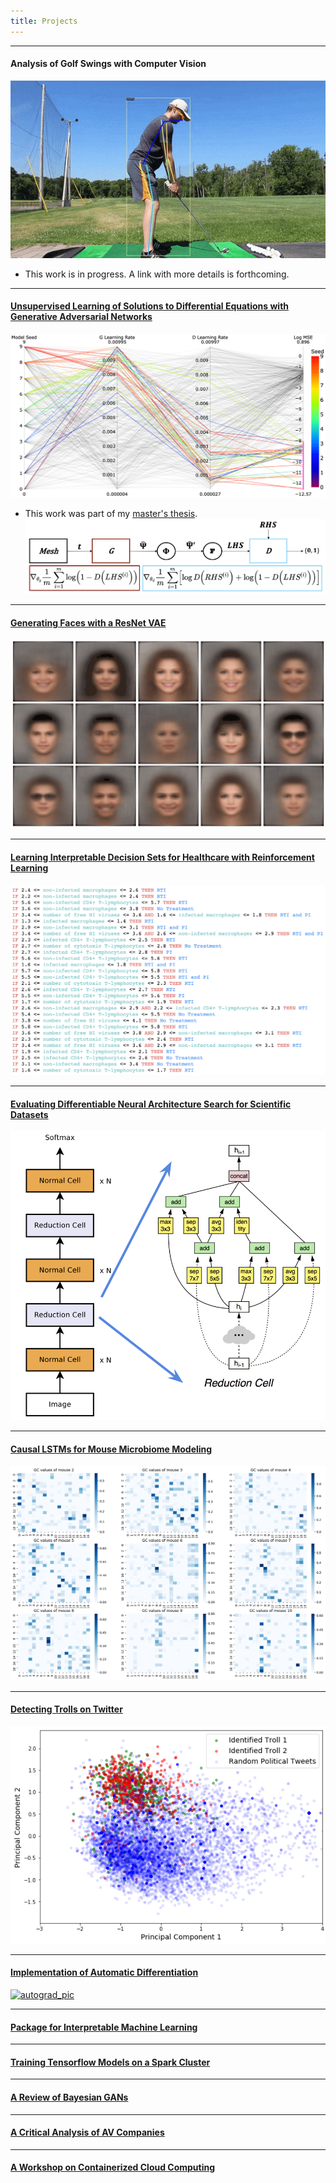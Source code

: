 ```yaml
---
title: Projects
---
```


---

#### Analysis of Golf Swings with Computer Vision
![golf_kps](pics/golf_kps.gif)
- This work is in progress. A link with more details is forthcoming.

---

#### [Unsupervised Learning of Solutions to Differential Equations with Generative Adversarial Networks](denn/deqgan.html)
[![denn_hypers](denn/exp_seeds_mse.png)](denn/deqgan.html)
- This work was part of my [master's thesis](denn/denn.html).
[![denn_diagram](denn/DEQGAN_diagram.png)](denn/denn.html)

---

#### [Generating Faces with a ResNet VAE](https://github.com/dylanrandle/deepgen)
[![deepgen_gif](pics/deepgen.gif)](https://github.com/dylanrandle/deepgen)

---

#### [Learning Interpretable Decision Sets for Healthcare with Reinforcement Learning](irl/irl.html)
[![dagger_dset_rules](irl/dagger_dset_rules.png)](irl/irl.html)

---

#### [Evaluating Differentiable Neural Architecture Search for Scientific Datasets](https://towardsdatascience.com/investigating-differentiable-neural-architecture-search-for-scientific-datasets-62899be8714e?source=friends_link&sk=bece331a719b31f24118c4b538b71d4f)
[![darts_img](pics/darts_img.png)](https://towardsdatascience.com/investigating-differentiable-neural-architecture-search-for-scientific-datasets-62899be8714e?source=friends_link&sk=bece331a719b31f24118c4b538b71d4f)

---

#### [Causal LSTMs for Mouse Microbiome Modeling](https://github.com/dylanrandle/microbiome)
[![microbiome_pic](pics/microbiome_causality.png)](https://github.com/dylanrandle/microbiome)

---

#### [Detecting Trolls on Twitter](https://dylanrandle.github.io/troll_classification)
[![sentence_eda](pics/sentence_eda.png)](https://dylanrandle.github.io/troll_classification)

---

#### [Implementation of Automatic Differentiation](https://github.com/dylanrandle/autograd)
[![autograd_pic](https://github.com/dylanrandle/autograd/raw/master/docs/img/display.png)](https://github.com/dylanrandle/autograd)

---

#### [Package for Interpretable Machine Learning](https://github.com/dylanrandle/pynterp)

---

#### [Training Tensorflow Models on a Spark Cluster](https://github.com/dylanrandle/spark-tensorflow)

---

#### [A Review of Bayesian GANs](bayesgan/bayesgan.html)

---

#### [A Critical Analysis of AV Companies](safe_avs/safe_avs.html)

---

#### [A Workshop on Containerized Cloud Computing](https://colab.research.google.com/drive/1HUxNsHqqTZ1FRuveu6SS6gr6lCVe6QqO)
